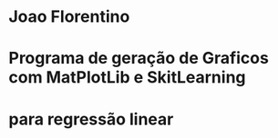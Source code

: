 # Joao Florentino 
# Programa de geração de Graficos com MatPlotLib e SkitLearning 
# para regressão linear 